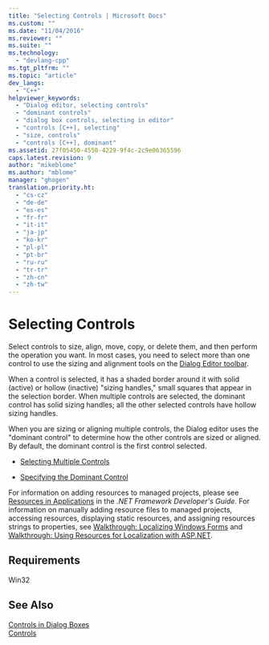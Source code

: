 ```yaml
---
title: "Selecting Controls | Microsoft Docs"
ms.custom: ""
ms.date: "11/04/2016"
ms.reviewer: ""
ms.suite: ""
ms.technology: 
  - "devlang-cpp"
ms.tgt_pltfrm: ""
ms.topic: "article"
dev_langs: 
  - "C++"
helpviewer_keywords: 
  - "Dialog editor, selecting controls"
  - "dominant controls"
  - "dialog box controls, selecting in editor"
  - "controls [C++], selecting"
  - "size, controls"
  - "controls [C++], dominant"
ms.assetid: 27f05450-4550-4229-9f4c-2c9e06365596
caps.latest.revision: 9
author: "mikeblome"
ms.author: "mblome"
manager: "ghogen"
translation.priority.ht: 
  - "cs-cz"
  - "de-de"
  - "es-es"
  - "fr-fr"
  - "it-it"
  - "ja-jp"
  - "ko-kr"
  - "pl-pl"
  - "pt-br"
  - "ru-ru"
  - "tr-tr"
  - "zh-cn"
  - "zh-tw"
---
```

# Selecting Controls
Select controls to size, align, move, copy, or delete them, and then perform the operation you want. In most cases, you need to select more than one control to use the sizing and alignment tools on the [Dialog Editor toolbar](../mfc/showing-or-hiding-the-dialog-editor-toolbar.md).  
  
 When a control is selected, it has a shaded border around it with solid (active) or hollow (inactive) "sizing handles," small squares that appear in the selection border. When multiple controls are selected, the dominant control has solid sizing handles; all the other selected controls have hollow sizing handles.  
  
 When you are sizing or aligning multiple controls, the Dialog editor uses the "dominant control" to determine how the other controls are sized or aligned. By default, the dominant control is the first control selected.  
  
-   [Selecting Multiple Controls](../mfc/selecting-multiple-controls.md)  
  
-   [Specifying the Dominant Control](../mfc/specifying-the-dominant-control.md)  
  
 For information on adding resources to managed projects, please see [Resources in Applications](http://msdn.microsoft.com/Library/8ad495d4-2941-40cf-bf64-e82e85825890) in the *.NET Framework Developer's Guide.* For information on manually adding resource files to managed projects, accessing resources, displaying static resources, and assigning resources strings to properties, see [Walkthrough: Localizing Windows Forms](http://msdn.microsoft.com/en-us/9a96220d-a19b-4de0-9f48-01e5d82679e5) and [Walkthrough: Using Resources for Localization with ASP.NET](http://msdn.microsoft.com/Library/bb4e5b44-e2b0-48ab-bbe9-609fb33900b6).  
  
## Requirements  
 Win32  
  
## See Also  
 [Controls in Dialog Boxes](../mfc/controls-in-dialog-boxes.md)   
 [Controls](../mfc/controls-mfc.md)

